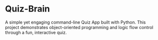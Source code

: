 # Quiz-Brain
A simple yet engaging command-line Quiz App built with Python. This project demonstrates object-oriented programming and logic flow control through a fun, interactive quiz.
